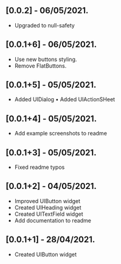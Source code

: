 ## [0.0.2] - 06/05/2021.

* Upgraded to null-safety
## [0.0.1+6] - 06/05/2021.

* Use new buttons styling.
* Remove FlatButtons.
## [0.0.1+5] - 05/05/2021.

* Added UIDialog
• Added UIActionSHeet
## [0.0.1+4] - 05/05/2021.

* Add example screenshots to readme
## [0.0.1+3] - 05/05/2021.

* Fixed readme typos
## [0.0.1+2] - 04/05/2021.

* Improved UIButton widget
* Created UIHeading widget
* Created UITextField widget
* Add documentation to readme
## [0.0.1+1] - 28/04/2021.

* Created UIButton widget
